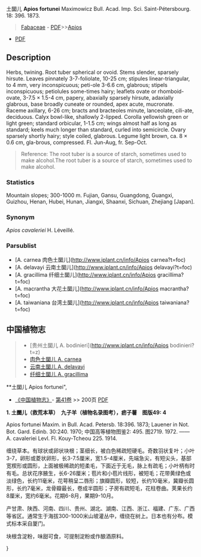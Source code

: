 土圞儿 **Apios fortunei** Maximowicz Bull. Acad. Imp. Sci. Saint-Pétersbourg. 18: 396. 1873.

> [Fabaceae](http://www.iplant.cn/info/Fabaceae?t=foc) - [PDF](http://www.iplant.cn/foc/pdf/Fabaceae.pdf)>>[Apios](http://www.iplant.cn/info/Apios?t=foc)
 - [PDF](http://www.iplant.cn/foc/pdf/Apios.pdf)

## Description

Herbs, twining. Root tuber spherical or ovoid. Stems slender, sparsely hirsute. Leaves pinnately 3-7-foliolate, 10-25 cm; stipules linear-triangular, to 4 mm, very inconspicuous; peti-ole 3-6.6 cm, glabrous; stipels inconspicuous; petiolules some-times hairy; leaflets ovate or rhomboid-ovate, 3-7.5 × 1.5-4 cm, papery, abaxially sparsely hirsute, adaxially glabrous, base broadly cuneate or rounded, apex acute, mucronate. Raceme axillary, 6-26 cm; bracts and bracteoles minute, lanceolate, cili-ate, deciduous. Calyx bowl-like, shallowly 2-lipped. Corolla yellowish green or light green; standard orbicular, 1-1.5 cm; wings almost half as long as standard; keels much longer than standard, curled into semicircle. Ovary sparsely shortly hairy; style coiled, glabrous. Legume light brown, ca. 8 × 0.6 cm, gla-brous, compressed. Fl. Jun-Aug, fr. Sep-Oct.


> Reference: 
> The root tuber is a source of starch, sometimes used to make alcohol.The root tuber is a source of starch, sometimes used to make alcohol.

### Statistics
Mountain slopes; 300-1000 m. Fujian, Gansu, Guangdong, Guangxi, Guizhou, Henan, Hubei, Hunan, Jiangxi, Shaanxi, Sichuan, Zhejiang [Japan].

### Synonym
*Apios cavaleriei* H. Léveillé.



### Parsublist

* [A.  carnea  肉色土圞儿](http://www.iplant.cn/info/Apios carnea?t=foc)
* [A.  delavayi  云南土圞儿](http://www.iplant.cn/info/Apios delavayi?t=foc)
* [A.  gracillima  纤细土圞儿](http://www.iplant.cn/info/Apios gracillima?t=foc)
* [A.  macrantha  大花土圞儿](http://www.iplant.cn/info/Apios macrantha?t=foc)
* [A.  taiwaniana  台湾土圞儿](http://www.iplant.cn/info/Apios taiwaniana?t=foc)


## 中国植物志

> * [贵州土圞儿  A.  bodinieri](http://www.iplant.cn/info/Apios bodinieri?t=z)
> * [肉色土圞儿  A.  carnea](Apios-carnea-肉色土圞儿.md)
> * [云南土圞儿  A.  delavayi](Apios-delavayi-云南土圞儿.md)
> * [纤细土圞儿  A.  gracillima](Apios-gracillima-纤细土圞儿.md)


**土圞儿 Apios fortunei",



* [《中国植物志》](http://www.iplant.cn/frps)- [第41卷](http://www.iplant.cn/frps/vol/41) >> 200页 [PDF](http://www.iplant.cn/frps/pdf/41/200.pdf)


**1. 土圞儿（救荒本草）　九子羊（植物名录图考），疬子薯　图版49: 4**

Apios fortunei Maxim. in Bull. Acad. Petersb. 18:396. 1873; Lauener in Not. Bot. Gard. Edinb. 30:240. 1970; 中国高等植物图鉴2: 495. 图2719. 1972. ——A. cavaleriei Levl. Fl. Kouy-Tcheou 225. 1914.

缠绕草本。有球状或卵状块根；茎细长，被白色稀疏短硬毛。奇数羽状复叶；小叶3-7，卵形或菱状卵形，长3-7.5厘米，宽1.5-4厘米，先端急尖，有短尖头，基部宽楔形或圆形，上面被极稀疏的短柔毛，下面近于无毛，脉上有疏毛；小叶柄有时有毛。总状花序腋生，长6-26厘米；苞片和小苞片线形，被短毛；花带黄绿色或淡绿色，长约11毫米，花萼稍呈二唇形；旗瓣圆形，较短，长约10毫米，冀瓣长圆形，长约7毫米，龙骨瓣最长，卷成半圆形；子房有疏短毛，花柱卷曲。荚果长约8厘米，宽约6毫米。花期6-8月，果期9-10月。

产甘肃、陕西、河南、四川、贵州、湖北、湖南、江西、浙江、福建、广东、广西等省区。通常生于海拔300-1000米山坡灌丛中，缠绕在树上。日本也有分布。模式标本采自厦门。

块根含淀粉，味甜可食，可提制淀粉或作酿酒原料。



}